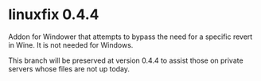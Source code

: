 # linuxfix 0.4.4
Addon for Windower that attempts to bypass the need for a specific revert in Wine. It is not needed for Windows.

This branch will be preserved at version 0.4.4 to assist those on private servers whose files are not up today. 
